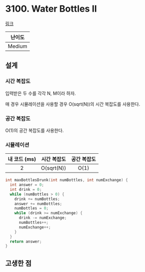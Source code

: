 # 3100. Water Bottles II

[링크](https://leetcode.com/problems/water-bottles-ii/description/)

| 난이도 |
| :----: |
| Medium |

## 설계

### 시간 복잡도

입력받은 두 수를 각각 N, M이라 하자.

매 경우 시뮬레이션을 사용할 경우 O(sqrt(N))의 시간 복잡도를 사용한다.

### 공간 복잡도

O(1)의 공간 복잡도를 사용한다.

### 시뮬레이션

| 내 코드 (ms) | 시간 복잡도 | 공간 복잡도 |
| :----------: | :---------: | :---------: |
|      2       | O(sqrt(N))  |    O(1)     |

```cpp
int maxBottlesDrunk(int numBottles, int numExchange) {
  int answer = 0;
  int drink = 0;
  while (numBottles > 0) {
    drink += numBottles;
    answer += numBottles;
    numBottles = 0;
    while (drink >= numExchange) {
      drink -= numExchange;
      numBottles++;
      numExchange++;
    }
  }
  return answer;
}
```

## 고생한 점
